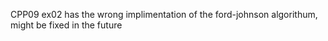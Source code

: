 CPP09 ex02 has the wrong implimentation of the ford-johnson algorithum, might be fixed in the future
